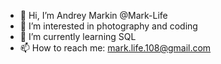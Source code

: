 - 👋 Hi, I’m Andrey Markin @Mark-Life
- 👀 I’m interested in photography and coding
- 🌱 I’m currently learning SQL
- 📫 How to reach me: mark.life.108@gmail.com

<!---
Mark-Life/Mark-Life is a ✨ special ✨ repository because its `README.md` (this file) appears on your GitHub profile.
You can click the Preview link to take a look at your changes.
--->
